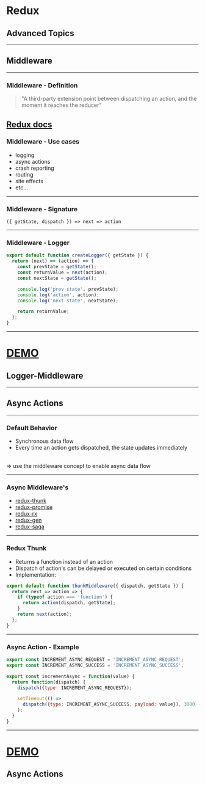<!-- .slide: data-background="img/background-orange-orig.jpg" -->

# Redux
## Advanced Topics

---

## Middleware

---

### Middleware - Definition
> "A third-party extension point between dispatching an action,
> and the moment it reaches the reducer"
>

[Redux docs](http://redux.js.org/docs/advanced/Middleware.html)
---

### Middleware - Use cases
* logging
* async actions
* crash reporting
* routing
* site effects
* etc...

---

### Middleware - Signature
`({ getState, dispatch }) => next => action`

---

### Middleware - Logger

```javascript
export default function createLogger({ getState }) {
  return (next) => (action) => {
    const prevState = getState();
    const returnValue = next(action);
    const nextState = getState();

    console.log('prev state', prevState);
    console.log('action', action);
    console.log('next state', nextState);

    return returnValue;
  };
}
```

---

# [DEMO](http://localhost:8080/examples/logger)
## Logger-Middleware

---

## Async Actions

---

### Default Behavior
- Synchronous data flow
- Every time an action gets dispatched, the state updates immediately

<br>
=> use the middleware concept to enable async data flow

---

### Async Middleware's
* [redux-thunk](https://github.com/gaearon/redux-thunk)
* [redux-promise](https://github.com/acdlite/redux-promise)
* [redux-rx](https://github.com/acdlite/redux-rx)
* [redux-gen](https://github.com/weo-edu/redux-gen)
* [redux-saga](https://github.com/yelouafi/redux-saga)

---

### Redux Thunk
- Returns a function instead of an action
- Dispatch of action's can be delayed or executed on certain conditions
- Implementation:


```javascript
export default function thunkMiddleware({ dispatch, getState }) {
  return next => action => {
    if (typeof action === 'function') {
      return action(dispatch, getState);
    }
    return next(action);
  };
}

```
---

### Async Action - Example

```javascript
export const INCREMENT_ASYNC_REQUEST = 'INCREMENT_ASYNC_REQUEST';
export const INCREMENT_ASYNC_SUCCESS = 'INCREMENT_ASYNC_SUCCESS';

export const incrementAsync = function(value) {
  return function(dispatch) {
    dispatch({type: INCREMENT_ASYNC_REQUEST});

    setTimeout(() =>
      dispatch({type: INCREMENT_ASYNC_SUCCESS, payload: value}), 3000
    );
  }
}

```
---

# [DEMO](http://localhost:8080/examples/async-actions)
## Async Actions
